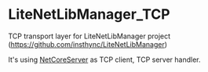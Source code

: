 # LiteNetLibManager_TCP
TCP transport layer for LiteNetLibManager project (https://github.com/insthync/LiteNetLibManager)

It's using [NetCoreServer](https://chronoxor.github.io/NetCoreServer/) as TCP client, TCP server handler.
